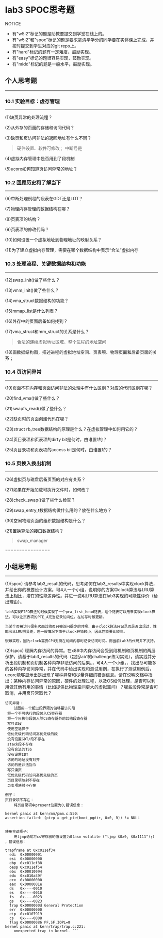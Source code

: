 # lab3 SPOC思考题

NOTICE
- 有"w5l2"标记的题是助教要提交到学堂在线上的。
- 有"w5l2"和"spoc"标记的题是要求拿清华学分的同学要在实体课上完成，并按时提交到学生对应的git repo上。
- 有"hard"标记的题有一定难度，鼓励实现。
- 有"easy"标记的题很容易实现，鼓励实现。
- 有"midd"标记的题是一般水平，鼓励实现。

## 个人思考题
---

### 10.1 实验目标：虚存管理
---

(1)缺页异常的处理流程？

(2)从外存的页面的存储和访问代码？

(3)缺页和页访问非法的返回地址有什么不同？

> 硬件设置、软件可修改； 中断号是

(4)虚拟内存管理中是否用到了段机制

(5)ucore如何知道页访问异常的地址？

### 10.2 回顾历史和了解当下
---

(6)中断处理例程的段表在GDT还是LDT？

(7)物理内存管理的数据结构在哪？

(8)页表项的结构？

(9)页表项的修改代码？

(10)如何设置一个虚拟地址到物理地址的映射关系？

(11)为了建立虚拟内存管理，需要在哪个数据结构中表示“合法”虚拟内存

### 10.3 处理流程、关键数据结构和功能
---

(12)swap_init()做了些什么？

(13)vmm_init()做了些什么？

(14)vma_struct数据结构的功能？

(15)mmap_list是什么列表？

(16)外存中的页面后备如何找到？

(17)vma_struct和mm_struct的关系是什么？

> 合法的连续虚拟地址区域、整个进程的地址空间

(18)画数据结构图，描述进程的虚拟地址空间、页表项、物理页面和后备页面的关系；

### 10.4 页访问异常
---

(19)页面不在内存和页面访问非法的处理中有什么区别？对应的代码区别在哪？

(20)find_vma()做了些什么？

(21)swapfs_read()做了些什么？

(22)缺页时的页面创建代码在哪？

(23)struct rb_tree数据结构的原理是什么？在虚拟管理中如何用它的？


(24)页目录项和页表项的dirty bit是何时，由谁置1的？


(25)页目录项和页表项的access bit是何时，由谁置1的？


### 10.5 页换入换出机制
---

(26)虚拟页与磁盘后备页面的对应有关系？

(27)如果在开始加载可执行文件时，如何改？

(28)check_swap()做了些什么检查？

(29)swap_entry_t数据结构做什么用的？放在什么地方？

(30)空闲物理页面的组织数据结构是什么？

(21)置换算法的接口数据结构？

> swap_manager

================


## 小组思考题
---
(1)(spoc) 请参考lab3_result的代码，思考如何在lab3_results中实现clock算法，并给出你的概要设计方案，可4人一个小组，说明你的方案中clock算法与LRU算法上相比，潜在的性能差异性。并进一说明LRU算法在lab3实现的可能性评价（给出理由）。

```
lab3实现FIFO算法的时候实现了一个pra_list_head链表，这个链表可以用来实现clock算法。可以让页表项的PTE_A充当记录访问位，在访存时候更新。

当某个页被访问很多次而其他页只被访问很少的时候，由于clock算法只记录页是否出现过，性能会比LRU明显差，但一般情况下由于clock开销较小，因此性能要比较高。

很难实现，因为clock需要CPU支持在访问内存时记录访问时间。而当前Lab3的代码并不支持。
```

(2)(spoc) 理解内存访问的异常。在x86中内存访问会受到段机制和页机制的两层保护，请基于lab3_results的代码（包括lab1的challenge练习实现），请实践并分析出段机制和页机制各种内存非法访问的后果。，可4人一个小组，，找出尽可能多的各种内存访问异常，并在代码中给出实现和测试用例，在执行了测试用例后，ucore能够显示出是出现了哪种异常和尽量详细的错误信息。请在说明文档中指出：某种内存访问异常的原因，硬件的处理过程，以及OS如何处理，是否可以利用做其他有用的事情（比如提供比物理空间更大的虚拟空间）？哪些段异常是否可取消，并用页异常取代？

```
访问异常：
	试图用一个超过段界限的偏移量访问段
 将一个不可执行的段装入CS寄存器
 将一个只执行段装入除CS寄存器外的其他段寄存器
 写只读段
 使用空选择子
 低优先级代码访问高优先级的段
 没有设置GDT/段不存在
 stack段不存在
 没有合法的TSS
 没有设置IDT
 访问的地址没有对齐
 访问的是非法指令
 写只读页
 低优先级代码访问高优先级的页
 页目录项映射不存在
 页表项映射不存在

例子：
页目录项不存在：
 	将页目录项中present位置为0,错误信息：

kernel panic at kern/mm/pmm.c:550:  
assertion failed: (ptep = get_pte(boot_pgdir, 0x0, 0)) != NULL  


使用空选择子: 
	用ljmp语句将cs寄存器的值设置为0(asm volatile ("ljmp $0x0, $0x1111");) ，错误信息：

trapframe at 0xc011ef34
  edi  0x00000001
  esi  0x00000000
  ebp  0xc011ef88
  oesp 0xc011ef54
  ebx  0x00010094
  edx  0xc010a39f
  ecx  0x00000000
  eax  0x0000001e
  ds   0x----0010
  es   0x----0010
  fs   0x----0023
  gs   0x----0023
  trap 0x0000000d General Protection
  err  0x00000000
  eip  0xc0107919
  cs   0x----0008
  flag 0x00000086 PF,SF,IOPL=0
kernel panic at kern/trap/trap.c:221:
    unexpected trap in kernel. ```

